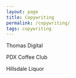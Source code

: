 ```yaml
---
layout: page
title: Copywriting
permalink: /copywriting/
tags: copywriting
---
```


Thomas Digital

PDX Coffee Club

Hillsdale Liquor

